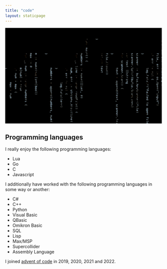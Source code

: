 ```yaml
---
title: "code"
layout: staticpage
---
```


![code](/img/code.jpg)

## Programming languages

I really enjoy the following programming languages:

- Lua
- Go
- C
- Javascript

I additionally have worked with the following programming languages in some way or another:

- C#
- C++
- Python
- Visual Basic
- QBasic
- Omikron Basic
- SQL
- Lisp
- Max/MSP
- Supercollider
- Assembly Language

I joined [advent of code](github.com/usysrc/aoc) in 2019, 2020, 2021 and 2022.
